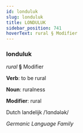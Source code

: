 ```yaml
---
id: londuluk
slug: londuluk
title: LONDULUK
sidebar_position: 741
hoverText: rural § Modifier
---
```


### londuluk

*rural* **§** Modifier

**Verb**: to be rural

**Noun**: ruralness

**Modifier**: rural

Dutch landelijk /ˈlɑndələk/

*Germanic Language Family*